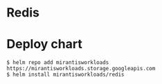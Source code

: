 # Redis

# Deploy chart
```console
$ helm repo add mirantisworkloads https://mirantisworkloads.storage.googleapis.com
$ helm install mirantisworkloads/redis
```
